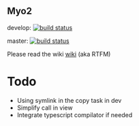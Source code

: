 Myo2 
---------

develop:
[![build status](https://gitlab.mind-lab.eu/ci/projects/1/status.png?ref=develop)](https://gitlab.mind-lab.eu/ci/projects/1?ref=develop)

master:
[![build status](https://gitlab.mind-lab.eu/ci/projects/1/status.png?ref=master)](https://gitlab.mind-lab.eu/ci/projects/1?ref=master)

Please read the wiki [wiki](https://gitlab.mind-lab.eu/ndrx/myo2/wikis/pages) (aka RTFM)



# Todo

- Using symlink in the copy task in dev
- Simplify call in view
- Integrate typescript compilator if needed
